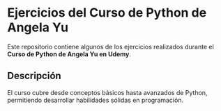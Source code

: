 # Ejercicios del Curso de Python de Angela Yu

Este repositorio contiene algunos de los ejercicios realizados durante el **Curso de Python de Angela Yu en Udemy**.

## Descripción

El curso cubre desde conceptos básicos hasta avanzados de Python, permitiendo desarrollar habilidades sólidas en programación.
